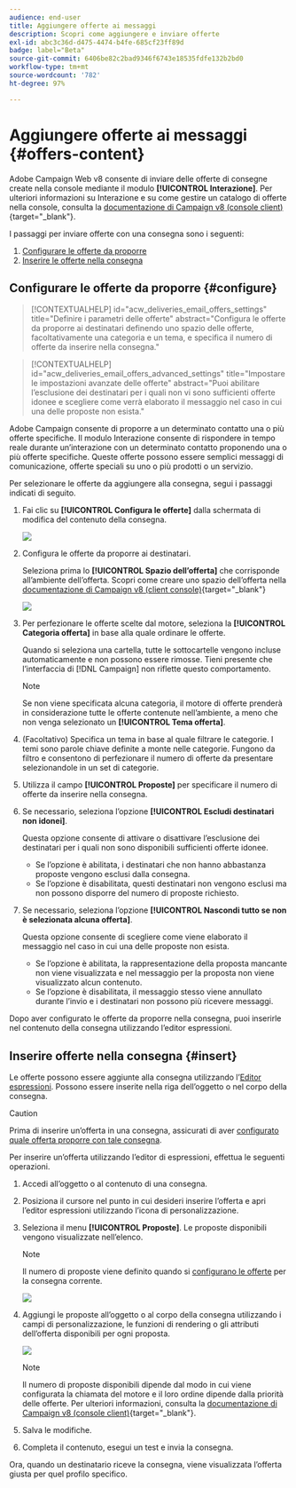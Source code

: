 ```yaml
---
audience: end-user
title: Aggiungere offerte ai messaggi
description: Scopri come aggiungere e inviare offerte
exl-id: abc3c36d-d475-4474-b4fe-685cf23ff89d
badge: label="Beta"
source-git-commit: 6406be82c2bad9346f6743e18535fdfe132b2bd0
workflow-type: tm+mt
source-wordcount: '782'
ht-degree: 97%

---
```



# Aggiungere offerte ai messaggi {#offers-content}

Adobe Campaign Web v8 consente di inviare delle offerte di consegne create nella console mediante il modulo **[!UICONTROL Interazione]**. Per ulteriori informazioni su Interazione e su come gestire un catalogo di offerte nella console, consulta la [documentazione di Campaign v8 (console client)](https://experienceleague.adobe.com/docs/campaign/campaign-v8/offers/interaction.html?lang=it){target="_blank"}.

I passaggi per inviare offerte con una consegna sono i seguenti:

1. [Configurare le offerte da proporre](#configure)
1. [Inserire le offerte nella consegna](#insert)

## Configurare le offerte da proporre {#configure}

>[!CONTEXTUALHELP]
>id="acw_deliveries_email_offers_settings"
>title="Definire i parametri delle offerte"
>abstract="Configura le offerte da proporre ai destinatari definendo uno spazio delle offerte, facoltativamente una categoria e un tema, e specifica il numero di offerte da inserire nella consegna."

>[!CONTEXTUALHELP]
>id="acw_deliveries_email_offers_advanced_settings"
>title="Impostare le impostazioni avanzate delle offerte"
>abstract="Puoi abilitare l’esclusione dei destinatari per i quali non vi sono sufficienti offerte idonee e scegliere come verrà elaborato il messaggio nel caso in cui una delle proposte non esista."

Adobe Campaign consente di proporre a un determinato contatto una o più offerte specifiche. Il modulo Interazione consente di rispondere in tempo reale durante un’interazione con un determinato contatto proponendo una o più offerte specifiche. Queste offerte possono essere semplici messaggi di comunicazione, offerte speciali su uno o più prodotti o un servizio.

Per selezionare le offerte da aggiungere alla consegna, segui i passaggi indicati di seguito.

1. Fai clic su **[!UICONTROL Configura le offerte]** dalla schermata di modifica del contenuto della consegna.

   ![](assets/setup-offers.png)

1. Configura le offerte da proporre ai destinatari.

   Seleziona prima lo **[!UICONTROL Spazio dell’offerta]** che corrisponde all’ambiente dell’offerta. Scopri come creare uno spazio dell’offerta nella [documentazione di Campaign v8 (client console)](https://experienceleague.adobe.com/docs/campaign/campaign-v8/offers/interaction-settings/interaction-offer-spaces.html?lang=it){target="_blank"}

   ![](assets/create-content-offers.png)

1. Per perfezionare le offerte scelte dal motore, seleziona la **[!UICONTROL Categoria offerta]** in base alla quale ordinare le offerte.

   Quando si seleziona una cartella, tutte le sottocartelle vengono incluse automaticamente e non possono essere rimosse. Tieni presente che l’interfaccia di [!DNL Campaign] non riflette questo comportamento.

   >[!NOTE]
   >
   >Se non viene specificata alcuna categoria, il motore di offerte prenderà in considerazione tutte le offerte contenute nell’ambiente, a meno che non venga selezionato un **[!UICONTROL Tema offerta]**.

1. (Facoltativo) Specifica un tema in base al quale filtrare le categorie. I temi sono parole chiave definite a monte nelle categorie. Fungono da filtro e consentono di perfezionare il numero di offerte da presentare selezionandole in un set di categorie.

1. Utilizza il campo **[!UICONTROL Proposte]** per specificare il numero di offerte da inserire nella consegna.

1. Se necessario, seleziona l’opzione **[!UICONTROL Escludi destinatari non idonei]**.

   Questa opzione consente di attivare o disattivare l’esclusione dei destinatari per i quali non sono disponibili sufficienti offerte idonee.

   * Se l’opzione è abilitata, i destinatari che non hanno abbastanza proposte vengono esclusi dalla consegna.
   * Se l’opzione è disabilitata, questi destinatari non vengono esclusi ma non possono disporre del numero di proposte richiesto.

1. Se necessario, seleziona l’opzione **[!UICONTROL Nascondi tutto se non è selezionata alcuna offerta]**.

   Questa opzione consente di scegliere come viene elaborato il messaggio nel caso in cui una delle proposte non esista.

   * Se l’opzione è abilitata, la rappresentazione della proposta mancante non viene visualizzata e nel messaggio per la proposta non viene visualizzato alcun contenuto.
   * Se l’opzione è disabilitata, il messaggio stesso viene annullato durante l’invio e i destinatari non possono più ricevere messaggi.

Dopo aver configurato le offerte da proporre nella consegna, puoi inserirle nel contenuto della consegna utilizzando l’editor espressioni.

## Inserire offerte nella consegna {#insert}

Le offerte possono essere aggiunte alla consegna utilizzando l’[Editor espressioni](../personalization/gs-personalization.md#access). Possono essere inserite nella riga dell’oggetto o nel corpo della consegna.

>[!CAUTION]
>
>Prima di inserire un’offerta in una consegna, assicurati di aver [configurato quale offerta proporre con tale consegna](#configure).

Per inserire un’offerta utilizzando l’editor di espressioni, effettua le seguenti operazioni.

1. Accedi all’oggetto o al contenuto di una consegna.

1. Posiziona il cursore nel punto in cui desideri inserire l’offerta e apri l’editor espressioni utilizzando l’icona di personalizzazione.

1. Seleziona il menu **[!UICONTROL Proposte]**. Le proposte disponibili vengono visualizzate nell’elenco.

   >[!NOTE]
   >
   >Il numero di proposte viene definito quando si [configurano le offerte](#configure) per la consegna corrente.

   ![](assets/offer-insertion.png)

1. Aggiungi le proposte all’oggetto o al corpo della consegna utilizzando i campi di personalizzazione, le funzioni di rendering o gli attributi dell’offerta disponibili per ogni proposta.

   ![](assets/offer-inserted.png)

   >[!NOTE]
   >
   >Il numero di proposte disponibili dipende dal modo in cui viene configurata la chiamata del motore e il loro ordine dipende dalla priorità delle offerte. Per ulteriori informazioni, consulta la [documentazione di Campaign v8 (console client)](https://experienceleague.adobe.com/docs/campaign/campaign-v8/offers/interaction-best-practices.html?lang=it){target="_blank"}.

1. Salva le modifiche.

1. Completa il contenuto, esegui un test e invia la consegna.

Ora, quando un destinatario riceve la consegna, viene visualizzata l’offerta giusta per quel profilo specifico.
